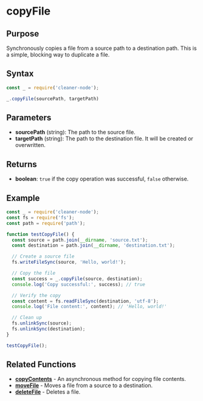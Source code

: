 # copyFile

## Purpose
Synchronously copies a file from a source path to a destination path. This is a simple, blocking way to duplicate a file.

## Syntax
```javascript
const _ = require('cleaner-node');

_.copyFile(sourcePath, targetPath)
```

## Parameters
- **sourcePath** (string): The path to the source file.
- **targetPath** (string): The path to the destination file. It will be created or overwritten.

## Returns
- **boolean**: `true` if the copy operation was successful, `false` otherwise.

## Example
```javascript
const _ = require('cleaner-node');
const fs = require('fs');
const path = require('path');

function testCopyFile() {
  const source = path.join(__dirname, 'source.txt');
  const destination = path.join(__dirname, 'destination.txt');

  // Create a source file
  fs.writeFileSync(source, 'Hello, world!');

  // Copy the file
  const success = _.copyFile(source, destination);
  console.log('Copy successful:', success); // true

  // Verify the copy
  const content = fs.readFileSync(destination, 'utf-8');
  console.log('File content:', content); // 'Hello, world!'

  // Clean up
  fs.unlinkSync(source);
  fs.unlinkSync(destination);
}

testCopyFile();
```

## Related Functions
- **[copyContents](./copy-contents.md)** - An asynchronous method for copying file contents.
- **[moveFile](./move-file.md)** - Moves a file from a source to a destination.
- **[deleteFile](./delete-file.md)** - Deletes a file. 